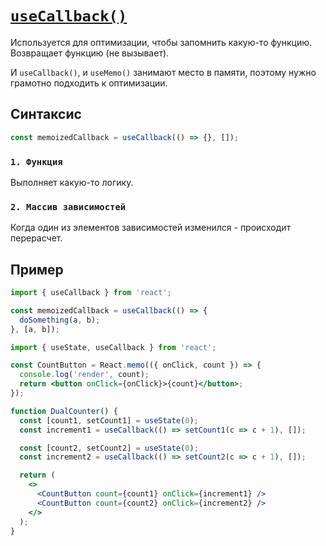 # [`useCallback()`](../index.md)

Используется для оптимизации, чтобы запомнить какую-то функцию. Возвращает функцию (не вызывает).

И `useCallback()`, и `useMemo()` занимают место в памяти, поэтому нужно грамотно подходить к оптимизации.

## Синтаксис

```jsx
const memoizedCallback = useCallback(() => {}, []);
```

### `1. Функция`

Выполняет какую-то логику.

### `2. Массив зависимостей`

Когда один из элементов зависимостей изменился - происходит перерасчет.

## Пример

```jsx
import { useCallback } from 'react';

const memoizedCallback = useCallback(() => {
  doSomething(a, b);
}, [a, b]);
```

```jsx
import { useState, useCallback } from 'react';

const CountButton = React.memo(({ onClick, count }) => {
  console.log('render', count);
  return <button onClick={onClick}>{count}</button>;
});

function DualCounter() {
  const [count1, setCount1] = useState(0);
  const increment1 = useCallback(() => setCount1(c => c + 1), []);

  const [count2, setCount2] = useState(0);
  const increment2 = useCallback(() => setCount2(c => c + 1), []);

  return (
    <>
      <CountButton count={count1} onClick={increment1} />
      <CountButton count={count2} onClick={increment2} />
    </>
  );
}
```
